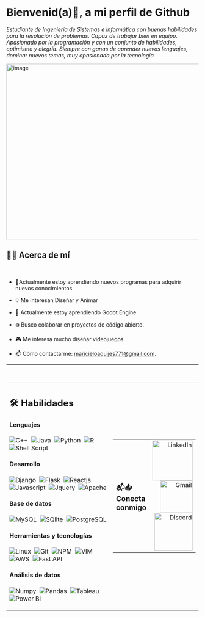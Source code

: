 # Bienvenid(a)👋, a mi perfil de Github

 <p><i>Estudiante de Ingeniería de Sistemas e Informática con buenas habilidades para la resolución de problemas. Capaz de trabajar bien en equipo. Apasionado por la programación y con un conjunto de habilidades, optimismo y alegría. Siempre con ganas de aprender nuevos lenguajes, dominar nuevos temas, muy apasionada por la tecnología.</i></p>

<img src="https://github.com/user-attachments/assets/c24f5c86-d916-4859-8072-436e686d857a" width="694" height="460" alt="image"  />

<br/>

## 🙆‍♀️ Acerca de mí

</br>

- 🔧Actualmente estoy aprendiendo nuevos programas  para adquirir nuevos conocimientos

- 💡 Me interesan Diseñar y Animar
- 📖 Actualmente estoy aprendiendo Godot Engine
- ❄️ Busco colaborar en proyectos de código abierto.
- 🎮  Me interesa mucho diseñar  videojuegos
- 📫 Cómo contactarme:  maricieloaquijes771@gmail.com.
<hr>
</br>


<table width="100%" >

 <tr>
    <td width="60%">
     
## 🛠️  Habilidades

#### Lenguajes

![C++](https://img.shields.io/badge/-C++-05122A?style=flat&logo=C%2B%2B&logoColor=00599C)&nbsp;
![Java](https://img.shields.io/badge/Java-%23150458.svg?style=flat&logo=java&logoColor=orange)&nbsp;
![Python](https://img.shields.io/badge/-Python-05122A?style=flat&logo=python)&nbsp;
![R](https://img.shields.io/badge/R-276DC3?style=flat&logo=r&logoColor=blue&color=0B2C4A)&nbsp;
![Shell Script](https://img.shields.io/badge/Shell_Script-121011?style=flat&logo=gnu-bash&logoColor=white)


#### Desarrollo
![Django](https://img.shields.io/badge/Django-092E20?style=flat&logo=django&logoColor=white)&nbsp;
![Flask](https://img.shields.io/badge/Flask-000000?style=flat&logo=flask&logoColor=white)&nbsp;
![Reactjs](https://img.shields.io/badge/React-20232A?style=flat&logo=react&logoColor=61DAFB)&nbsp;
![Javascript](https://img.shields.io/badge/JavaScript-F7DF1E?style=flat&logo=javascript&logoColor=black)&nbsp;
![Jquery](https://img.shields.io/badge/jQuery-0769AD?style=flat&logo=jquery&logoColor=white)&nbsp;
![Apache](https://img.shields.io/badge/Apache-D22128?style=flat&logo=Apache&logoColor=white)
<!--      
![Express.js](https://img.shields.io/badge/express.js-%23404d59.svg?style=flat&logo=express&logoColor=%2361DAFB) -->
<!-- ![PHP](https://img.shields.io/badge/PHP-777BB4?style=flat&logo=php&logoColor=white)&nbsp; -->


#### Base de datos

![MySQL](https://img.shields.io/badge/MySQL-00000F?style=flat&logo=mysql&logoColor=white)&nbsp;
![SQlite](https://img.shields.io/badge/-SQlite-05122A?style=flat&logo=sqlite&logoColor=A8B9CC)&nbsp;
![PostgreSQL](https://img.shields.io/badge/PostgreSQL-316192?style=flat&logo=postgresql&logoColor=green)

#### Herramientas y tecnologías


![Linux](https://img.shields.io/badge/Linux-05122A?style=flat&logo=linux&logoColor=white)&nbsp;
![Git](https://img.shields.io/badge/-Git-05122A?style=flat&logo=git)&nbsp;
![NPM](https://img.shields.io/badge/npm-CB3837?style=flat&logo=npm&logoColor=white)&nbsp;
![VIM](https://img.shields.io/badge/VIM-%2311AB00.svg?&style=flat&logo=vim&logoColor=white)&nbsp;
![AWS](https://img.shields.io/badge/Amazon_AWS-232F3E?style=flat&logo=amazon-aws&logoColor=white)&nbsp;
![Fast API](https://img.shields.io/badge/fastapi-109989?style=flat&logo=FASTAPI&logoColor=white)

<!-- ![PyPI](https://img.shields.io/badge/pypi-3775A9?style=flat&logo=pypi&logoColor=white)&nbsp; -->


#### Análisis de datos

![Numpy](https://img.shields.io/badge/Numpy-777BB4?style=flat&logo=numpy&logoColor=white)&nbsp;
![Pandas](https://img.shields.io/badge/Pandas-2C2D72?style=flat&logo=pandas&logoColor=white)&nbsp;<!-- ![Docker](https://img.shields.io/badge/Docker-2CA5E0?style=flat&logo=docker&logoColor=white)&nbsp; -->
![Tableau](https://img.shields.io/badge/Tableau-E97627?style=flat&logo=Tableau&logoColor=white)&nbsp;
![Power BI](https://img.shields.io/badge/PowerBI-F2C811?style=flat&logo=Power%20BI&logoColor=white)
     
</td>
    <td>
 

<table width="100%">
  <tr>
    <td align="left">
      <h3>📬📥 Conecta conmigo</h3>
    </td>
    <td align="right">
      <a href="https://www.linkedin.com/in/maricielo-victoria-aquijes-rivera-7837272a6/" target="_blank">
        <img width="105px" alt="LinkedIn" src="https://img.shields.io/badge/LinkedIn%20-%230077B5.svg?&style=flat&logo=linkedin&logoColor=white"/>
      </a>
      <a href="mailto:maricieloaquijes771@gmail.com">
        <img width="85px" alt="Gmail" src="https://img.shields.io/badge/Gmail-D14836?style=flat&logo=gmail&logoColor=white" /> 
      </a>
      <a href="https://discordapp.com/users/885073575839670302" target="_blank">
        <img width="100px" alt="Discord" src="https://img.shields.io/badge/Discord-7289DA?style=flat&logo=discord&logoColor=white"/> 
      </a>
    </td>
  </tr>
</table>

